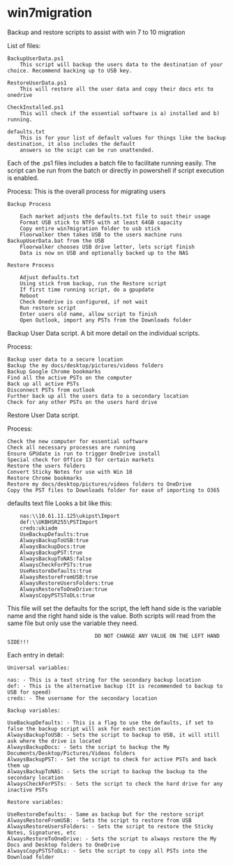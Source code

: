 # win7migration

Backup and restore scripts to assist with win 7 to 10 migration

List of files:

    BackupUserData.ps1
        This script will backup the users data to the destination of your choice. Recommend backing up to USB key. 

    RestoreUserData.ps1 
        This will restore all the user data and copy their docs etc to onedrive

    CheckInstalled.ps1
        This will check if the essential software is a) installed and b) running. 

    defaults.txt
        This is for your list of default values for things like the backup destination, it also includes the default 
        answers so the scipt can be run unattended. 

Each of the .ps1 files includes a batch file to facilitate running easily. The script can be run from the batch or directly in powershell if script execution is enabled. 

Process:
    This is the overall process for migrating users 

    Backup Process 

        Each market adjusts the defaults.txt file to suit their usage
        Format USB stick to NTFS with at least 64GB capacity
        Copy entire win7migration folder to usb stick
        Floorwalker then takes USB to the users machine runs BackupUserData.bat from the USB
        Floorwalker chooses USB drive letter, lets script finish
        Data is now on USB and optionally backed up to the NAS

    Restore Process

        Adjust defaults.txt
        Using stick from backup, run the Restore script
        If first time running script, do a gpupdate
        Reboot
        Check Onedrive is configured, if not wait
        Run restore script
        Enter users old name, allow script to finish
        Open Outlook, import any PSTs from the Downloads folder



Backup User Data script. 
    A bit more detail on the individual scripts.

Process:

    Backup user data to a secure location 
    Backup the my docs/desktop/pictures/videos folders
    Backup Google Chrome bookmarks
    Find all the active PSTs on the computer
    Back up all active PSTs
    Disconnect PSTs from outlook
    Further back up all the users data to a secondary location
    Check for any other PSTs on the users hard drive


Restore User Data script.

Process:

    Check the new computer for essential software
    Check all necessary processes are running
    Ensure GPUdate is run to trigger OneDrive install
    Special check for Office 13 for certain markets
    Restore the users folders
    Convert Sticky Notes for use with Win 10
    Restore Chrome bookmarks
    Restore my docs/desktop/pictures/videos folders to OneDrive
    Copy the PST files to Downloads folder for ease of importing to O365


defaults text file
    Looks a bit like this: 

        nas:\\10.61.11.125\ukipst\Import
        def:\\UKBHSR255\PSTImport
        creds:ukiadm
        UseBackupDefaults:true
        AlwaysBackupToUSB:true
        AlwaysBackupDocs:true
        AlwaysBackupPST:true
        AlwaysBackupToNAS:false
        AlwaysCheckForPSTs:true
        UseRestoreDefaults:true
        AlwaysRestoreFromUSB:true
        AlwaysRestoreUsersFolders:true
        AlwaysRestoreToOneDrive:true
        AlwaysCopyPSTSToDLs:true

This file will set the defaults for the script, the left hand side is the variable name and the right hand side is the value. Both scripts will read from the same file but only use the variable they need. 

                                DO NOT CHANGE ANY VALUE ON THE LEFT HAND SIDE!!!

Each entry in detail: 

    Universal variables:

    nas: - This is a text string for the secondary backup location 
    def: - This is the alternative backup (It is recommended to backup to USB for speed)
    creds: - The username for the secondary location
    
    Backup variables:
    
    UseBackupDefaults: - This is a flag to use the defaults, if set to false the backup script will ask for each section
    AlwaysBackupToUSB: - Sets the script to backup to USB, it will still ask where the drive is located
    AlwaysBackupDocs: - Sets the script to backup the My Documents/Desktop/Pictures/Videos folders
    AlwaysBackupPST: - Set the script to check for active PSTs and back them up
    AlwaysBackupToNAS: - Sets the script to backup the backup to the secondary location
    AlwaysCheckForPSTs: - Sets the script to check the hard drive for any inactive PSTs

    Restore variables:

    UseRestoreDefaults: - Same as backup but for the restore script
    AlwaysRestoreFromUSB: - Sets the script to restore from USB
    AlwaysRestoreUsersFolders: - Sets the script to restore the Sticky Notes, Signatures, etc 
    AlwaysRestoreToOneDrive: - Sets the script to always restore the My Docs and Desktop folders to OneDrive
    AlwaysCopyPSTSToDLs: - Sets the script to copy all PSTs into the Download folder 
